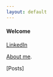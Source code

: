 ```yaml
---
layout: default
---
```


#### Welcome

[LinkedIn](https://www.linkedin.com/in/owen-williams-6768071b7)

[About me](./another-page.html).

[Posts]


